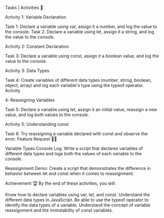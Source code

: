 Tasks | Activities 🌟


Activity 1: Variable Declaration


Task 1: Declare a variable using var, assign it a number, and log the value to the console.
Task 2: Declare a variable using let, assign it a string, and log the value to the console.



Activity 2: Constant Declaration


Task 3: Declare a variable using const, assign it a boolean value, and log the value to the console.


Activity 3: Data Types

Task 4: Create variables of different data types (number, string, boolean, object, array) and log each variable's type using the typeof operator.
Activity

 4: Reassigning Variables

Task 5: Declare a variable using let, assign it an initial value, reassign a new value, and log both values to the console.


Activity 5: Understanding const

Task 6: Try reassigning a variable declared with const and observe the error.
Feature Request 🙇‍♂️


Variable Types Console Log: Write a script that declares variables of different data types and logs both the values of each variable to the console.

Reassignment Demo: Create a script that demonstrates the difference in behavior between let and const when it comes to reassignment.



Achievement 🏆
By the end of these activities, you will:

Know how to declare variables using var, let, and const.
Understand the different data types in JavaScript.
Be able to use the typeof operator to identify the data types of a variable.
Understand the concept of variable reassignment and the immutability of const variables.